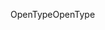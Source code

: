 <span data-ttu-id="a0e6a-101">OpenType</span><span class="sxs-lookup"><span data-stu-id="a0e6a-101">OpenType</span></span>